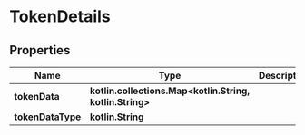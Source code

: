 
# TokenDetails

## Properties
Name | Type | Description | Notes
------------ | ------------- | ------------- | -------------
**tokenData** | **kotlin.collections.Map&lt;kotlin.String, kotlin.String&gt;** |  |  [optional]
**tokenDataType** | **kotlin.String** |  |  [optional]



